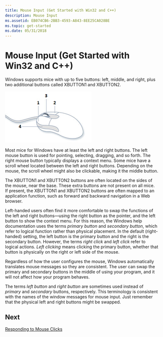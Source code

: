 ```yaml
---
title: Mouse Input (Get Started with Win32 and C++)
description: Mouse Input
ms.assetid: EB074CB6-2BB3-4593-A843-8EE25CA028BE
ms.topic: get-started
ms.date: 05/31/2018
---
```


# Mouse Input (Get Started with Win32 and C++)

Windows supports mice with up to five buttons: left, middle, and right, plus two additional buttons called XBUTTON1 and XBUTTON2.

![an illustration that shows the left (1), right (2), middle (3), and xbutton1 (4) buttons.](images/mouse.png)

Most mice for Windows have at least the left and right buttons. The left mouse button is used for pointing, selecting, dragging, and so forth. The right mouse button typically displays a context menu. Some mice have a scroll wheel located between the left and right buttons. Depending on the mouse, the scroll wheel might also be clickable, making it the middle button.

The XBUTTON1 and XBUTTON2 buttons are often located on the sides of the mouse, near the base. These extra buttons are not present on all mice. If present, the XBUTTON1 and XBUTTON2 buttons are often mapped to an application function, such as forward and backward navigation in a Web browser.

Left-handed users often find it more comfortable to swap the functions of the left and right buttons—using the right button as the pointer, and the left button to show the context menu. For this reason, the Windows help documentation uses the terms *primary button* and *secondary button*, which refer to logical function rather than physical placement. In the default (right-handed) setting, the left button is the primary button and the right is the secondary button. However, the terms *right click* and *left click* refer to logical actions. *Left clicking* means clicking the primary button, whether that button is physically on the right or left side of the mouse.

Regardless of how the user configures the mouse, Windows automatically translates mouse messages so they are consistent. The user can swap the primary and secondary buttons in the middle of using your program, and it will not affect how your program behaves.

The terms *left button* and *right button* are sometimes used instead of *primary* and *secondary* buttons, respectively. This terminology is consistent with the names of the window messages for mouse input. Just remember that the physical left and right buttons might be swapped.

## Next

[Responding to Mouse Clicks](mouse-clicks.md)

 

 




